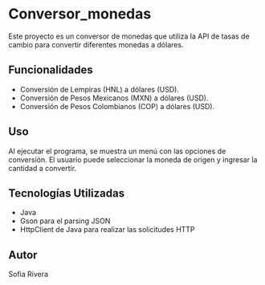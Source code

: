 # Conversor_monedas

Este proyecto es un conversor de monedas que utiliza la API de tasas de cambio para convertir diferentes monedas a dólares.

## Funcionalidades

- Conversión de Lempiras (HNL) a dólares (USD).
- Conversión de Pesos Mexicanos (MXN) a dólares (USD).
- Conversión de Pesos Colombianos (COP) a dólares (USD).

## Uso

Al ejecutar el programa, se muestra un menú con las opciones de conversión. El usuario puede seleccionar la moneda de origen y ingresar la cantidad a convertir.

## Tecnologías Utilizadas

- Java
- Gson para el parsing JSON
- HttpClient de Java para realizar las solicitudes HTTP

## Autor

Sofia Rivera

